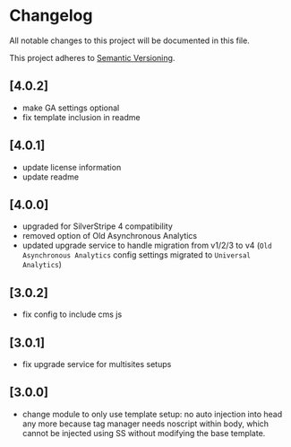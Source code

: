 # Changelog

All notable changes to this project will be documented in this file.

This project adheres to [Semantic Versioning](http://semver.org/).

## [4.0.2]

* make GA settings optional
* fix template inclusion in readme

## [4.0.1]

* update license information
* update readme

## [4.0.0]

* upgraded for SilverStripe 4 compatibility
* removed option of Old Asynchronous Analytics
* updated upgrade service to handle migration from v1/2/3 to v4 (`Old Asynchronous Analytics` config settings migrated to `Universal Analytics`)

## [3.0.2]

* fix config to include cms js

## [3.0.1]

* fix upgrade service for multisites setups

## [3.0.0]

* change module to only use template setup: no auto injection into head any more because tag manager needs noscript within body, which cannot be injected using SS without modifying the base template.


